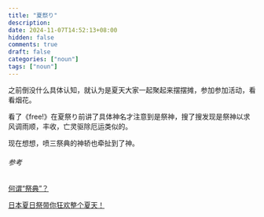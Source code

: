 ```yaml
---
title: "夏祭り"
description: 
date: 2024-11-07T14:52:13+08:00
hidden: false
comments: true
draft: false
categories: ["noun"]
tags: ["noun"]
---
```

之前倒没什么具体认知，就认为是夏天大家一起聚起来摆摆摊，参加参加活动，看看烟花。

看了《free!》在夏祭り前讲了具体神名才注意到是祭神，搜了搜发现是祭神以求风调雨顺，丰收，亡灵驱除厄运类似的。

现在想想，喷三祭典的神轿也牵扯到了神。

###### 参考

[何谓“祭典”？](https://www.ana.co.jp/zh/cn/japan-travel-planner/japanese-festival-omatsuri/0000001.html)

[日本夏日祭带你狂欢整个夏天！](http://meishijp.com/topic/20170728)
